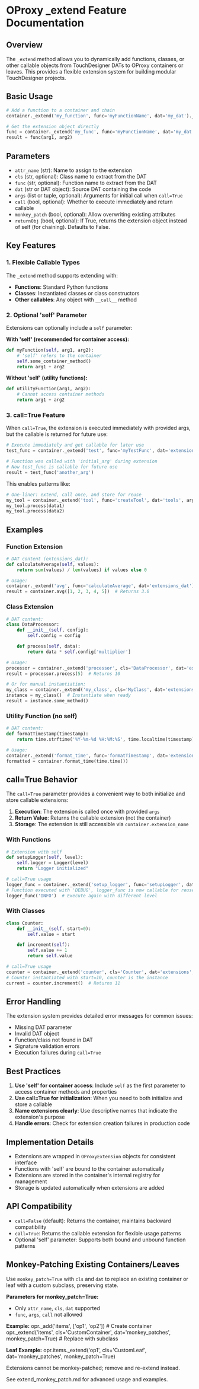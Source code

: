 # OProxy _extend Feature Documentation

## Overview

The `_extend` method allows you to dynamically add functions, classes, or other callable objects from TouchDesigner DATs to OProxy containers or leaves. This provides a flexible extension system for building modular TouchDesigner projects.

## Basic Usage

```python
# Add a function to a container and chain
container._extend('my_function', func='myFunctionName', dat='my_dat')._extend('another', ...)

# Get the extension object directly
func = container._extend('my_func', func='myFunctionName', dat='my_dat', returnObj=True)
result = func(arg1, arg2)
```

## Parameters

- `attr_name` (str): Name to assign to the extension
- `cls` (str, optional): Class name to extract from the DAT
- `func` (str, optional): Function name to extract from the DAT
- `dat` (str or DAT object): Source DAT containing the code
- `args` (list or tuple, optional): Arguments for initial call when `call=True`
- `call` (bool, optional): Whether to execute immediately and return callable
- `monkey_patch` (bool, optional): Allow overwriting existing attributes
- `returnObj` (bool, optional): If True, returns the extension object instead of self (for chaining). Defaults to False.

## Key Features

### 1. Flexible Callable Types

The `_extend` method supports extending with:
- **Functions**: Standard Python functions
- **Classes**: Instantiated classes or class constructors
- **Other callables**: Any object with `__call__` method

### 2. Optional 'self' Parameter

Extensions can optionally include a `self` parameter:

**With 'self' (recommended for container access):**
```python
def myFunction(self, arg1, arg2):
    # 'self' refers to the container
    self.some_container_method()
    return arg1 + arg2
```

**Without 'self' (utility functions):**
```python
def utilityFunction(arg1, arg2):
    # Cannot access container methods
    return arg1 + arg2
```

### 3. call=True Feature

When `call=True`, the extension is executed immediately with provided args, but the callable is returned for future use:

```python
# Execute immediately and get callable for later use
test_func = container._extend('test', func='myTestFunc', dat='extensions', args=['initial_arg'], call=True)

# Function was called with 'initial_arg' during extension
# Now test_func is callable for future use
result = test_func('another_arg')
```

This enables patterns like:
```python
# One-liner: extend, call once, and store for reuse
my_tool = container._extend('tool', func='createTool', dat='tools', args=[config], call=True)
my_tool.process(data1)
my_tool.process(data2)
```

## Examples

### Function Extension

```python
# DAT content (extensions_dat):
def calculateAverage(self, values):
    return sum(values) / len(values) if values else 0

# Usage:
container._extend('avg', func='calculateAverage', dat='extensions_dat')
result = container.avg([1, 2, 3, 4, 5])  # Returns 3.0
```

### Class Extension

```python
# DAT content:
class DataProcessor:
    def __init__(self, config):
        self.config = config

    def process(self, data):
        return data * self.config['multiplier']

# Usage:
processor = container._extend('processor', cls='DataProcessor', dat='extensions_dat', args=[{'multiplier': 2}], call=True)
result = processor.process(5)  # Returns 10

# Or for manual instantiation:
my_class = container._extend('my_class', cls='MyClass', dat='extensions_dat')
instance = my_class()  # Instantiate when ready
result = instance.some_method()
```

### Utility Function (no self)

```python
# DAT content:
def formatTimestamp(timestamp):
    return time.strftime('%Y-%m-%d %H:%M:%S', time.localtime(timestamp))

# Usage:
container._extend('format_time', func='formatTimestamp', dat='extensions_dat')
formatted = container.format_time(time.time())
```

## call=True Behavior

The `call=True` parameter provides a convenient way to both initialize and store callable extensions:

1. **Execution**: The extension is called once with provided `args`
2. **Return Value**: Returns the callable extension (not the container)
3. **Storage**: The extension is still accessible via `container.extension_name`

### With Functions

```python
# Extension with self
def setupLogger(self, level):
    self.logger = Logger(level)
    return "Logger initialized"

# call=True usage
logger_func = container._extend('setup_logger', func='setupLogger', dat='extensions', args=['DEBUG'], call=True)
# Function executed with 'DEBUG', logger_func is now callable for reuse
logger_func('INFO')  # Execute again with different level
```

### With Classes

```python
class Counter:
    def __init__(self, start=0):
        self.value = start

    def increment(self):
        self.value += 1
        return self.value

# call=True usage
counter = container._extend('counter', cls='Counter', dat='extensions', args=[10], call=True)
# Counter instantiated with start=10, counter is the instance
current = counter.increment()  # Returns 11
```

## Error Handling

The extension system provides detailed error messages for common issues:

- Missing DAT parameter
- Invalid DAT object
- Function/class not found in DAT
- Signature validation errors
- Execution failures during `call=True`

## Best Practices

1. **Use 'self' for container access**: Include `self` as the first parameter to access container methods and properties
2. **Use call=True for initialization**: When you need to both initialize and store a callable
3. **Name extensions clearly**: Use descriptive names that indicate the extension's purpose
4. **Handle errors**: Check for extension creation failures in production code

## Implementation Details

- Extensions are wrapped in `OProxyExtension` objects for consistent interface
- Functions with 'self' are bound to the container automatically
- Extensions are stored in the container's internal registry for management
- Storage is updated automatically when extensions are added

## API Compatibility

- `call=False` (default): Returns the container, maintains backward compatibility
- `call=True`: Returns the callable extension for flexible usage patterns
- Optional 'self' parameter: Supports both bound and unbound function patterns

## Monkey-Patching Existing Containers/Leaves

Use `monkey_patch=True` with `cls` and `dat` to replace an existing container or leaf with a custom subclass, preserving state.

**Parameters for monkey_patch=True:**
- Only `attr_name`, `cls`, `dat` supported
- `func`, `args`, `call` not allowed

**Example:**
opr._add('items', ['op1', 'op2'])  # Create container
opr._extend('items', cls='CustomContainer', dat='monkey_patches', monkey_patch=True)  # Replace with subclass

**Leaf Example:**
opr.items._extend('op1', cls='CustomLeaf', dat='monkey_patches', monkey_patch=True)

Extensions cannot be monkey-patched; remove and re-extend instead.

See extend_monkey_patch.md for advanced usage and examples.